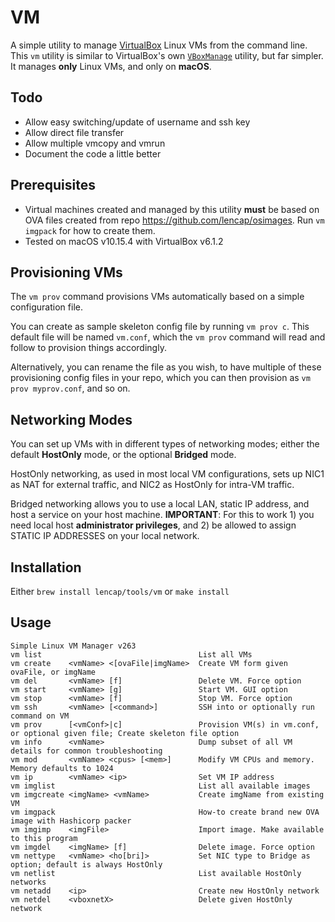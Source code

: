 # VM
A simple utility to manage [VirtualBox](https://www.virtualbox.org/) Linux VMs from the command line. This `vm` utility is similar to VirtualBox's own [`VBoxManage`](https://www.virtualbox.org/manual/ch08.html) utility, but far simpler. It manages __only__ Linux VMs, and only on __macOS__.

## Todo
- Allow easy switching/update of username and ssh key
- Allow direct file transfer
- Allow multiple vmcopy and vmrun
- Document the code a little better

## Prerequisites
* Virtual machines created and managed by this utility __must__ be based on OVA files created from repo https://github.com/lencap/osimages. Run `vm imgpack` for how to create them. 
* Tested on macOS v10.15.4 with VirtualBox v6.1.2

## Provisioning VMs
The `vm prov` command provisions VMs automatically based on a simple configuration file.

You can create as sample skeleton config file by running `vm prov c`. This default file will be named `vm.conf`, which the `vm prov` command will read and follow to provision things accordingly.

Alternatively, you can rename the file as you wish, to have multiple of these provisioning config files in your repo, which you can then provision as `vm prov myprov.conf`, and so on.

## Networking Modes
You can set up VMs with in different types of networking modes; either the default __HostOnly__ mode, or the optional __Bridged__ mode.

HostOnly networking, as used in most local VM configurations, sets up NIC1 as NAT for external traffic, and NIC2 as HostOnly for intra-VM traffic.

Bridged networking allows you to use a local LAN, static IP address, and host a service on your host machine. __IMPORTANT__: For this to work 1) you need local host __administrator privileges__, and 2) be allowed to assign STATIC IP ADDRESSES on your local network.

## Installation
Either `brew install lencap/tools/vm` or `make install`

## Usage
```
Simple Linux VM Manager v263
vm list                                   List all VMs
vm create    <vmName> <[ovaFile|imgName>  Create VM form given ovaFile, or imgName
vm del       <vmName> [f]                 Delete VM. Force option
vm start     <vmName> [g]                 Start VM. GUI option
vm stop      <vmName> [f]                 Stop VM. Force option
vm ssh       <vmName> [<command>]         SSH into or optionally run command on VM
vm prov      [<vmConf>|c]                 Provision VM(s) in vm.conf, or optional given file; Create skeleton file option
vm info      <vmName>                     Dump subset of all VM details for common troubleshooting
vm mod       <vmName> <cpus> [<mem>]      Modify VM CPUs and memory. Memory defaults to 1024
vm ip        <vmName> <ip>                Set VM IP address
vm imglist                                List all available images
vm imgcreate <imgName> <vmName>           Create imgName from existing VM
vm imgpack                                How-to create brand new OVA image with Hashicorp packer
vm imgimp    <imgFile>                    Import image. Make available to this program
vm imgdel    <imgName> [f]                Delete image. Force option
vm nettype   <vmName> <ho[bri]>           Set NIC type to Bridge as option; default is always HostOnly
vm netlist                                List available HostOnly networks
vm netadd    <ip>                         Create new HostOnly network
vm netdel    <vboxnetX>                   Delete given HostOnly network
```
